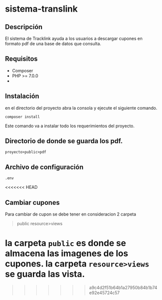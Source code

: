 # sistema-translink
## Descripción
El sistema de Tracklink ayuda a los usuarios a descargar cupones en formato pdf de una base de datos que consulta.

## Requisitos
* Composer
* PHP   >=  7.0.0
*

## Instalación
en el directorio del proyecto abra la consola y ejecute el siguiente comando.
````
composer install
````
Este comando va a instalar todo los requerimientos del proyecto.

## Directorio de donde se guarda los pdf.
````
proyecto>public>pdf
`````
## Archivo de configuración
````
.env
````
<<<<<<< HEAD
## Cambiar cupones
Para cambiar de cupon se debe tener en consideracion 2 carpeta
>public
>resource>views

la carpeta `public` es donde se almacena las imagenes de los cupones.
la carpeta `resource>views` se guarda las vista.
=======
>>>>>>> a9c4d2f51b64b1a27950b84b1b74e92e45724c57

